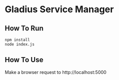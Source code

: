 # Gladius Service Manager

## How To Run
```shell
npm install
node index.js
```

## How To Use
Make a browser request to http://localhost:5000
